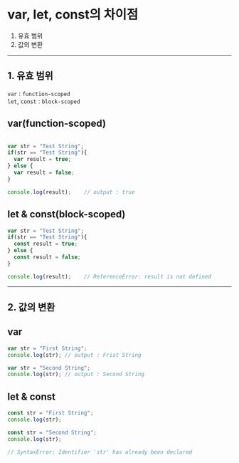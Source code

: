 # var, let, const의 차이점

1. 유효 범위
2. 값의 변환
---
## 1. 유효 범위
`var` : `function-scoped`<br>
`let`, `const` : `block-scoped`

## var(function-scoped)
```javascript

var str = "Test String";
if(str == "Test String"){
  var result = true;
} else {
  var result = false;
}

console.log(result);    // output : true
```

## let & const(block-scoped)
```javascript
var str = "Test String";
if(str == "Test String"){
  const result = true;
} else {
  const result = false;
}

console.log(result);    // ReferenceError: result is not defined
```

------

## 2. 값의 변환
## var
```javascript
var str = "First String";
console.log(str); // output : Frist String

var str = "Second String";
console.log(str); // output : Second String
```
## let & const
```javascript
const str = "First String";
console.log(str);

const str = "Second String";
console.log(str);

// SyntaxError: Identifier 'str' has already been declared
```
